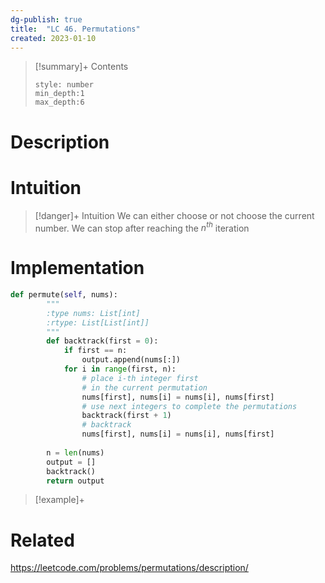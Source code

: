 ```yaml
---
dg-publish: true
title:  "LC 46. Permutations"
created: 2023-01-10
---
```


>[!summary]+ Contents
>```toc
>style: number
>min_depth:1
>max_depth:6
>```

# Description


# Intuition

>[!danger]+ Intuition
>We can either choose or not choose the current number. We can stop after reaching the $n^{th}$ iteration

# Implementation
```python
def permute(self, nums):
        """
        :type nums: List[int]
        :rtype: List[List[int]]
        """
        def backtrack(first = 0):
            if first == n:  
                output.append(nums[:])
            for i in range(first, n):
                # place i-th integer first 
                # in the current permutation
                nums[first], nums[i] = nums[i], nums[first]
                # use next integers to complete the permutations
                backtrack(first + 1)
                # backtrack
                nums[first], nums[i] = nums[i], nums[first]
        
        n = len(nums)
        output = []
        backtrack()
        return output
```

>[!example]+ 


# Related
https://leetcode.com/problems/permutations/description/